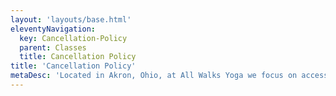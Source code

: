 ```yaml
---
layout: 'layouts/base.html'
eleventyNavigation:
  key: Cancellation-Policy
  parent: Classes
  title: Cancellation Policy
title: 'Cancellation Policy'
metaDesc: 'Located in Akron, Ohio, at All Walks Yoga we focus on accessible yoga to bring everyone together regardless of race, gender, sexual orientation, body type, body ability, or fitness level. No matter where you are in your walk of life, all are welcome, together.'
---
```


